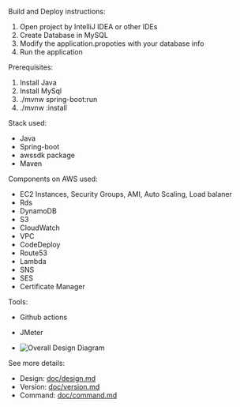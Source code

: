 Build and Deploy instructions:

1. Open project by IntelliJ IDEA or other IDEs
2. Create Database in MySQL
3. Modify the application.propoties with your database info
4. Run the application


Prerequisites:

1. Install Java
2. Install MySql
3. ./mvnw spring-boot:run
4. ./mvnw :install


Stack used:

- Java
- Spring-boot
- awssdk package
- Maven

Components on AWS used:
- EC2 Instances, Security Groups, AMI, Auto Scaling, Load balaner
- Rds
- DynamoDB
- S3
- CloudWatch
- VPC
- CodeDeploy
- Route53
- Lambda
- SNS
- SES
- Certificate Manager

Tools:
- Github actions
- JMeter





- ![Overall Design Diagram](https://github.com/liukeyu-spring2021/webapp/tree/main/doc/Diagram.png?raw=true "Title")

See more details:

- Design:  [doc/design.md](https://github.com/liukeyu-spring2021/webapp/tree/main/doc/design.md)
- Version: [doc/version.md](https://github.com/liukeyu-spring2021/webapp/tree/main/doc/version.md)
- Command: [doc/command.md](https://github.com/liukeyu-spring2021/webapp/tree/maindoc/command.md)